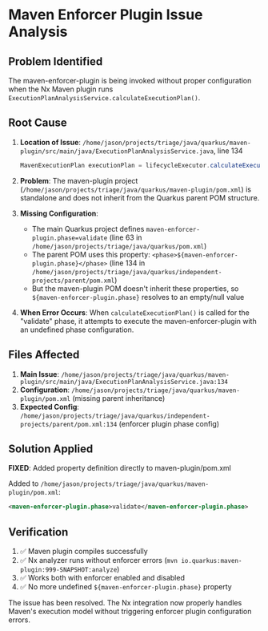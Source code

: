 # Maven Enforcer Plugin Issue Analysis

## Problem Identified

The maven-enforcer-plugin is being invoked without proper configuration when the Nx Maven plugin runs `ExecutionPlanAnalysisService.calculateExecutionPlan()`.

## Root Cause

1. **Location of Issue**: `/home/jason/projects/triage/java/quarkus/maven-plugin/src/main/java/ExecutionPlanAnalysisService.java`, line 134
   ```java
   MavenExecutionPlan executionPlan = lifecycleExecutor.calculateExecutionPlan(session, phase);
   ```

2. **Problem**: The maven-plugin project (`/home/jason/projects/triage/java/quarkus/maven-plugin/pom.xml`) is standalone and does not inherit from the Quarkus parent POM structure.

3. **Missing Configuration**: 
   - The main Quarkus project defines `maven-enforcer-plugin.phase=validate` (line 63 in `/home/jason/projects/triage/java/quarkus/pom.xml`)
   - The parent POM uses this property: `<phase>${maven-enforcer-plugin.phase}</phase>` (line 134 in `/home/jason/projects/triage/java/quarkus/independent-projects/parent/pom.xml`)
   - But the maven-plugin POM doesn't inherit these properties, so `${maven-enforcer-plugin.phase}` resolves to an empty/null value

4. **When Error Occurs**: When `calculateExecutionPlan()` is called for the "validate" phase, it attempts to execute the maven-enforcer-plugin with an undefined phase configuration.

## Files Affected

1. **Main Issue**: `/home/jason/projects/triage/java/quarkus/maven-plugin/src/main/java/ExecutionPlanAnalysisService.java:134`
2. **Configuration**: `/home/jason/projects/triage/java/quarkus/maven-plugin/pom.xml` (missing parent inheritance)
3. **Expected Config**: `/home/jason/projects/triage/java/quarkus/independent-projects/parent/pom.xml:134` (enforcer plugin phase config)

## Solution Applied

**FIXED**: Added property definition directly to maven-plugin/pom.xml

Added to `/home/jason/projects/triage/java/quarkus/maven-plugin/pom.xml`:
```xml
<maven-enforcer-plugin.phase>validate</maven-enforcer-plugin.phase>
```

## Verification

1. ✅ Maven plugin compiles successfully
2. ✅ Nx analyzer runs without enforcer errors (`mvn io.quarkus:maven-plugin:999-SNAPSHOT:analyze`)
3. ✅ Works both with enforcer enabled and disabled
4. ✅ No more undefined `${maven-enforcer-plugin.phase}` property

The issue has been resolved. The Nx integration now properly handles Maven's execution model without triggering enforcer plugin configuration errors.